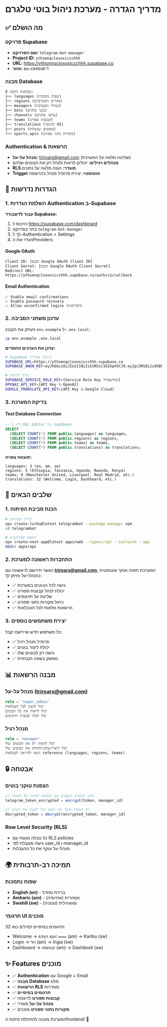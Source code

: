 # מדריך הגדרה - מערכת ניהול בוטי טלגרם

## ✅ מה הושלם

### פרויקט Supabase
- **שם הפרויקט:** `telegram-bot-manager`
- **Project ID:** `ythsmnqclosoxiccchhh`
- **URL:** https://ythsmnqclosoxiccchhh.supabase.co
- **אזור:** eu-central-1

### מבנה Database
```
8 טבלאות הוקמו:
├── languages (שפות נתמכות)
├── regions (אזורים גיאוגרפיים)
├── managers (מנהלי המערכת)
├── bots (בוטי טלגרם)
├── channels (ערוצי טלגרם)
├── teams (קבוצות ספורט)
├── translations (תרגומי UI)
├── posts (פוסטים שנשלחו)
└── sports_apis (מקורות נתוני ספורט)
```

### Authentication & הרשאות
- **מנהל על-על:** triroars@gmail.com (שליטה מלאה על המערכת)
- **מנהלים רגילים:** יכולים לראות ולנהל רק את הבוטים שלהם
- **RLS מוגדר:** הגנה מלאה על נתונים
- **Trigger אוטומטי:** יצירת פרופיל מנהל בהרשמה

## 🔧 הגדרות נדרשות

### 1. השלמת הגדרות Authentication ב-Supabase

**עבור לדשבורד Supabase:**
1. היכנס ל-https://supabase.com/dashboard
2. בחר בפרויקט `telegram-bot-manager`
3. לך ל-Authentication > Settings
4. הגדר את הProviders:

#### Google OAuth
```
Client ID: [הכנס Google OAuth Client ID]
Client Secret: [הכנס Google OAuth Client Secret]
Redirect URL: https://ythsmnqclosoxiccchhh.supabase.co/auth/v1/callback
```

#### Email Authentication  
```
✅ Enable email confirmations
✅ Enable password recovery
✅ Allow unconfirmed logins (לבדיקות)
```

### 2. עדכון משתני הסביבה

העתק את הקובץ `env.example` ל-`.env.local`:

```bash
cp env.example .env.local
```

**עדכן את הערכים החסרים:**
```bash
# Supabase (כבר מוגדר!)
SUPABASE_URL=https://ythsmnqclosoxiccchhh.supabase.co
SUPABASE_ANON_KEY=eyJhbGciOiJIUzI1NiIsInR5cCI6IkpXVCJ9.eyJpc3MiOiJzdXBhYmFzZSIsInJlZiI6Inl0aHNtbnFjbG9zb3hpY2NjaGhoIiwicm9sZSI6ImFub24iLCJpYXQiOjE3NTAxNjYzMTksImV4cCI6MjA2NTc0MjMxOX0.O9hAHQa3qZ3WMixz2VyQVBB8sxLDT-MMRjlTVg_jaCk

# צריך להוסיף:
SUPABASE_SERVICE_ROLE_KEY=[Service Role Key מהדשבורד]
OPENAI_API_KEY=[API Key מ-OpenAI]
GOOGLE_TRANSLATE_API_KEY=[API Key מ-Google Cloud]
```

### 3. בדיקת המערכת

#### Test Database Connection
```sql
-- רוץ ב-SQL Editor של Supabase
SELECT 
  (SELECT COUNT(*) FROM public.languages) as languages,
  (SELECT COUNT(*) FROM public.regions) as regions,
  (SELECT COUNT(*) FROM public.teams) as teams,
  (SELECT COUNT(*) FROM public.translations) as translations;
```

**תוצאה צפויה:**
```
languages: 3 (en, am, sw)
regions: 5 (Ethiopia, Tanzania, Uganda, Rwanda, Kenya)  
teams: 9 (Manchester United, Liverpool, Real Madrid, etc.)
translations: 32 (Welcome, Login, Dashboard, etc.)
```

## 🚀 שלבים הבאים

### 1. הכנת סביבת הפיתוח
```bash
# יצירת הפרויקט
npx create-turbo@latest telegrambot --package-manager npm
cd telegrambot

# הוספת אפליקציות
npx create-next-app@latest apps/web --typescript --tailwind --app
mkdir apps/api
```

### 2. התחברות ראשונה למערכת
כאשר תירשם לראשונה עם **triroars@gmail.com**, המערכת תזהה אותך אוטומטית כמנהל-על ותיתן לך:
- ✅ גישה לכל הבוטים במערכת
- ✅ יכולת לנהל קבוצות ספורט
- ✅ שליטה על תרגומים
- ✅ ניהול מקורות נתוני ספורט
- ✅ הרשאות מלאות לכל הטבלאות

### 3. יצירת משתמשים נוספים
כל משתמש חדש שיירשם יקבל:
- ✅ פרופיל מנהל רגיל
- ✅ יכולת ליצור בוטים
- ✅ גישה רק לבוטים שלו
- ✅ ממשק בשפה הנבחרת

## 📊 מבנה הרשאות

### מנהל על-על (triroars@gmail.com)
```sql
role = 'super_admin'
יכול לגשת לכל הטבלאות
יכול לראות את כל הבוטים
יכול לנהל קבוצות ותרגומים
```

### מנהל רגיל
```sql
role = 'manager'  
יכול לראות רק את הבוטים שלו
יכול ליצור/עדכן/למחוק את הבוטים שלו
גישה לקריאה לטבלאות reference (languages, regions, teams)
```

## 🔒 אבטחה

### הצפנת טוקני בוטים
```javascript
// טוקני הבוטים מוצפנים עם המפתח האישי של המנהל
telegram_token_encrypted = encrypt(token, manager_id)

// רק המנהל שיצר את הבוט יכול לפענח את הטוקן
decrypted_token = decrypt(encrypted_token, manager_id)
```

### Row Level Security (RLS)
- כל טבלה מוגנת עם RLS policies
- גישה מוגבלת לפי user_id ו-manager_id
- מנהל-על עוקף את כל ההגבלות

## 🌍 תמיכה רב-תרבותית

### שפות נתמכות
- **English (en)** - ברירת מחדל
- **Amharic (am)** - אמהרית (אתיופיה) 
- **Swahili (sw)** - סוואהילית (טנזניה)

### תרגומי UI מוכנים
32 תרגומים בסיסיים למילים כמו:
- Welcome → እንኳን ደህና መጡ (am) → Karibu (sw)
- Login → ግባ (am) → Ingia (sw)
- Dashboard → ዳሽቦርድ (am) → Dashibodi (sw)

## ✨ Features מוכנים

- ✅ **Authentication** עם Google + Email
- ✅ **מבנה Database** מלא
- ✅ **הרשאות RLS** מוגדרות
- ✅ **תרגומים בסיסיים** 
- ✅ **קבוצות ספורט** לדוגמה
- ✅ **מנהל על-על** מוגדר
- ✅ **מקורות נתוני ספורט** מוכנים

המערכת מוכנה להתחלת פיתוח הfrontend! 🎉 